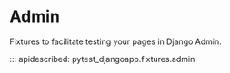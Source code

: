 # Admin

Fixtures to facilitate testing your pages in Django Admin.

::: apidescribed: pytest_djangoapp.fixtures.admin
